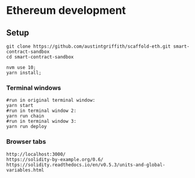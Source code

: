 # Ethereum development

## Setup

```
git clone https://github.com/austintgriffith/scaffold-eth.git smart-contract-sandbox
cd smart-contract-sandbox
```

```
nvm use 10;
yarn install;
```

### Terminal windows

```
#run in original terminal window:
yarn start
#run in terminal window 2:
yarn run chain
#run in terminal window 3:
yarn run deploy
```

### Browser tabs
```
http://localhost:3000/
https://solidity-by-example.org/0.6/
https://solidity.readthedocs.io/en/v0.5.3/units-and-global-variables.html
```
